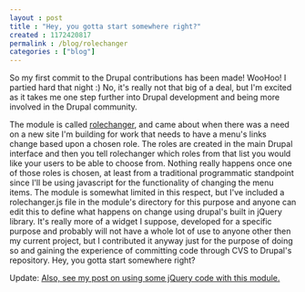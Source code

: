 ```yaml
---
layout : post
title : "Hey, you gotta start somewhere right?"
created : 1172420817
permalink : /blog/rolechanger
categories : ["blog"]
---
```

So my first commit to the Drupal contributions has been made! WooHoo! I partied hard that night :) No, it's really not that big of a deal, but I'm excited as it takes me one step further into Drupal development and being more involved in the Drupal community.

The module is called <a href="http://drupal.org/projects/rolechanger">rolechanger</a>, and came about when there was a need on a new site I'm building for work that needs to have a menu's links change based upon a chosen role. The roles are created in the main Drupal interface and then you tell rolechanger which roles from that list you would like your users to be able to choose from. Nothing really happens once one of those roles is chosen, at least from a traditional programmatic standpoint since I'll be using javascript for the functionality of changing the menu items. The module is somewhat limited in this respect, but I've included a rolechanger.js file in the module's directory for this purpose and anyone can edit this to define what happens on change using drupal's built in jQuery library. It's really more of a widget I suppose, developed for a specific purpose and probably will not have a whole lot of use to anyone other then my current project, but I contributed it anyway just for the purpose of doing so and gaining the experience of committing code through CVS to Drupal's repository. Hey, you gotta start somewhere right?

Update: <a href="http://jeradbitner.com/node/16">Also, see my post on using some jQuery code with this module.</a>
